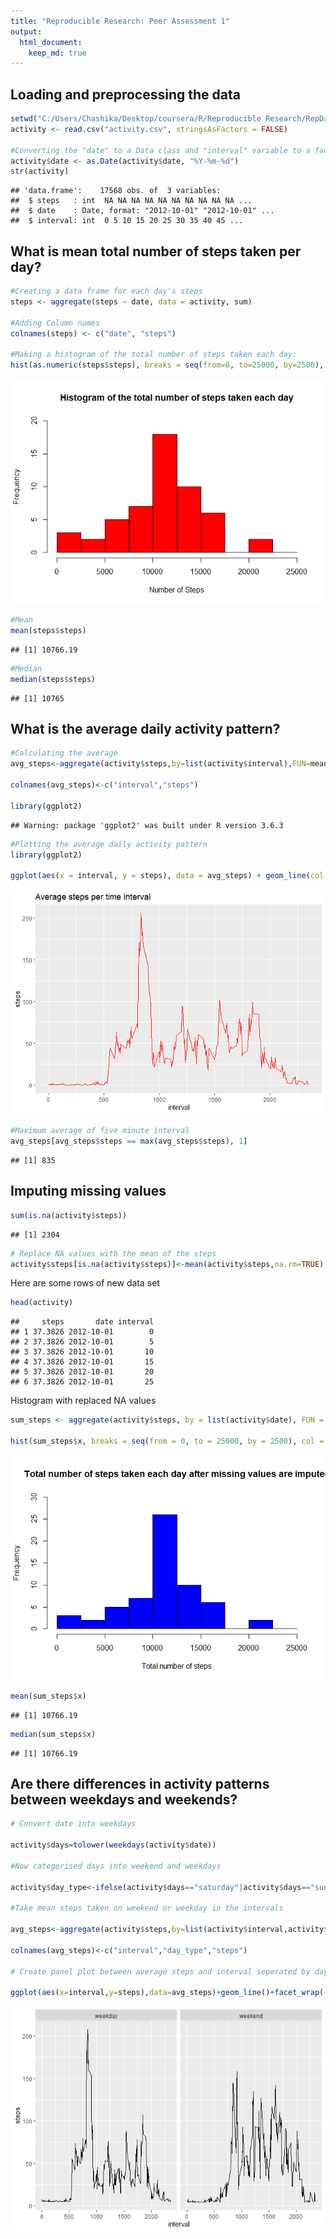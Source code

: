```yaml
---
title: "Reproducible Research: Peer Assessment 1"
output: 
  html_document:
    keep_md: true
---
```



## Loading and preprocessing the data

```r
setwd("C:/Users/Chashika/Desktop/coursera/R/Reproducible Research/RepData_PeerAssessment1")
activity <- read.csv("activity.csv", stringsAsFactors = FALSE)

#Converting the "date" to a Data class and "interval" variable to a factor:
activity$date <- as.Date(activity$date, "%Y-%m-%d")
str(activity)
```

```
## 'data.frame':	17568 obs. of  3 variables:
##  $ steps   : int  NA NA NA NA NA NA NA NA NA NA ...
##  $ date    : Date, format: "2012-10-01" "2012-10-01" ...
##  $ interval: int  0 5 10 15 20 25 30 35 40 45 ...
```

## What is mean total number of steps taken per day?


```r
#Creating a data frame for each day's steps
steps <- aggregate(steps ~ date, data = activity, sum)

#Adding Column names
colnames(steps) <- c("date", "steps")

#Making a histogram of the total number of steps taken each day:
hist(as.numeric(steps$steps), breaks = seq(from=0, to=25000, by=2500), col = "red", ylim = c(0,20), xlab = "Number of Steps", main = "Histogram of the total number of steps taken each day")
```

![](PA1_template_files/figure-html/unnamed-chunk-2-1.png)<!-- -->

```r
#Mean
mean(steps$steps)
```

```
## [1] 10766.19
```

```r
#Median
median(steps$steps)
```

```
## [1] 10765
```

## What is the average daily activity pattern?


```r
#Calculating the average
avg_steps<-aggregate(activity$steps,by=list(activity$interval),FUN=mean,na.rm=TRUE)

colnames(avg_steps)<-c("interval","steps")

library(ggplot2)
```

```
## Warning: package 'ggplot2' was built under R version 3.6.3
```

```r
#Plotting the average daily activity pattern
library(ggplot2)

ggplot(aes(x = interval, y = steps), data = avg_steps) + geom_line(col = "red") + ggtitle("Average steps per time interval")
```

![](PA1_template_files/figure-html/unnamed-chunk-3-1.png)<!-- -->

```r
#Maximum average of five minute interval
avg_steps[avg_steps$steps == max(avg_steps$steps), 1]
```

```
## [1] 835
```
## Imputing missing values


```r
sum(is.na(activity$steps))
```

```
## [1] 2304
```

```r
# Replace NA values with the mean of the steps
activity$steps[is.na(activity$steps)]<-mean(activity$steps,na.rm=TRUE)
```
Here are some rows of new data set


```r
head(activity)
```

```
##     steps       date interval
## 1 37.3826 2012-10-01        0
## 2 37.3826 2012-10-01        5
## 3 37.3826 2012-10-01       10
## 4 37.3826 2012-10-01       15
## 5 37.3826 2012-10-01       20
## 6 37.3826 2012-10-01       25
```
Histogram with replaced NA values


```r
sum_steps <- aggregate(activity$steps, by = list(activity$date), FUN =  sum, na.rm = TRUE)

hist(sum_steps$x, breaks = seq(from = 0, to = 25000, by = 2500), col = "blue", xlab = "Total number of steps", ylim = c(0,30), main = "Total number of steps taken each day after missing values are imputed")
```

![](PA1_template_files/figure-html/unnamed-chunk-6-1.png)<!-- -->

```r
mean(sum_steps$x)
```

```
## [1] 10766.19
```

```r
median(sum_steps$x)
```

```
## [1] 10766.19
```

## Are there differences in activity patterns between weekdays and weekends?


```r
# Convert date into weekdays

activity$days=tolower(weekdays(activity$date))

#Now categorised days into weekend and weekdays

activity$day_type<-ifelse(activity$days=="saturday"|activity$days=="sunday","weekend","weekday")

#Take mean steps taken on weekend or weekday in the intervals

avg_steps<-aggregate(activity$steps,by=list(activity$interval,activity$day_type),FUN=mean,na.rm=TRUE)

colnames(avg_steps)<-c("interval","day_type","steps")

# Create panel plot between average steps and interval seperated by day type

ggplot(aes(x=interval,y=steps),data=avg_steps)+geom_line()+facet_wrap(~avg_steps$day_type)
```

![](PA1_template_files/figure-html/unnamed-chunk-7-1.png)<!-- -->
